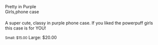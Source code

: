 <div class="product-card">
		<div class="badge">Pretty in Purple</div>
		<div class="product-tumb">
			<img src="https://ih1.redbubble.net/image.1155099170.6142/icr,iphone_11_soft,back,a,x1000-pad,1000x1000,f8f8f8.jpg" alt="">
		</div>
		<div class="product-details">
			<span class="product-catagory">Girls,phone case</span>
			<h4><a href=""></a></h4>
			<p>A super cute, classy in purple phone case. If you liked the powerpuff girls this case is for YOU!</p>
			<div class="product-bottom-details">
				<div class="product-price"><small>Small: $15.00</small> Large: $20.00</div>
				<div class="product-links">
					<a href=""><i class="fa fa-heart"></i></a>
					<a href=""><i class="fa fa-shopping-cart"></i></a>
				</div>
			</div>
		</div>
	</div>
